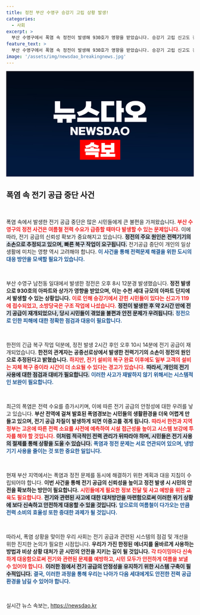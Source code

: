 ```yaml
---
title: 정전 부산 수영구 승강기 고립 상황 발생!
categories:
  - 사회
excerpt: >
  부산 수영구에서 폭염 속 정전이 발생해 930호가 영향을 받았습니다. 승강기 고립 신고도 접수됐으며, 한전은 2시간 내 복구를 완료했지만 시민들의 불편이 우려되고 있습니다.
feature_text: >
  부산 수영구에서 폭염 속 정전이 발생해 930호가 영향을 받았습니다. 승강기 고립 신고도 접수됐으며, 한전은 2시간 내 복구를 완료했지만 시민들의 불편이 우려되고 있습니다.
image: '/assets/img/newsdao_breakingnews.jpg'
---
```


<p><img src="/assets/img/newsdao_breakingnews.jpg" alt="cryptoinkorea 속보" /></p>

<h2 data-ke-size="size26">폭염 속 전기 공급 중단 사건</h2>

<p data-ke-size="size16">&nbsp;</p>

<p>폭염 속에서 발생한 전기 공급 중단은 많은 시민들에게 큰 불편을 가져왔습니다. <b><span style="color: #ee2323;">부산 수영구의 정전 사건은 여름철 전력 수요가 급증할 때마다 발생할 수 있는 문제입니다.</span></b> 이에 따라, 전기 공급의 신뢰성 확보가 중요해지고 있습니다. <b><span style="background-color: #21538527;">정전의 주요 원인은 전력기기의 소손으로 추정되고 있으며, 빠른 복구 작업이 요구됩니다.</span></b> 전기공급 중단이 개인의 일상생활에 미치는 영향 역시 고려해야 합니다. <b><span style="color: #1a5490;">이 사건을 통해 전력문제 해결을 위한 도시의 대응 방안을 모색할 필요가 있습니다.</span></b></p>

<p data-ke-size="size16">&nbsp;</p>

<p>부산 수영구 남천동 일대에서 발생한 정전은 오후 8시 12분경 발생했습니다. <b>정전 발생으로 930호의 아파트와 상가가 영향을 받았으며, 이는 수천 세대 규모의 아파트 단지에서 발생할 수 있는 상황입니다.</b> <b><span style="color: #ee2323;">이로 인해 승강기에서 갇힌 시민들이 있다는 신고가 119에 접수되었고, 소방당국은 구조 작업에 나섰습니다.</span></b> <b><span style="background-color: #21538527;">정전이 발생한 후 약 2시간 만에 전기 공급이 재개되었으나, 당시 시민들이 겪었을 불편과 안전 문제가 우려됩니다.</span></b>  <b><span style="color: #1a5490;">정전으로 인한 피해에 대한 정확한 점검과 대응이 필요합니다.</span></b></p>

<p data-ke-size="size16">&nbsp;</p>

<p>한전의 긴급 복구 작업 덕분에, 정전 발생 2시간 후인 오후 10시 14분에 전기 공급이 재개되었습니다. <b>한전의 관계자는 공중선로상에서 발생한 전력기기의 소손이 정전의 원인으로 추정된다고 밝혔습니다.</b> <b><span style="color: #ee2323;">하지만, 전기 설비의 복구 완료 이후에도 일부 고객의 설비는 자체 복구 중이라 시간이 더 소요될 수 있다는 경고가 있습니다.</span></b> <b><span style="background-color: #21538527;">따라서, 개인의 전기 사용에 대한 점검과 대비가 필요합니다.</span></b> <b><span style="color: #1a5490;">이러한 사고가 재발하지 않기 위해서는 시스템적인 보완이 필요합니다.</span></b></p>

<p data-ke-size="size16">&nbsp;</p>

<p>최근의 폭염은 전력 수요를 증가시키며, 이에 따른 전기 공급의 안정성에 대한 우려를 낳고 있습니다. <b>부산 전역에 걸쳐 발효된 폭염경보는 시민들의 생활환경을 더욱 어렵게 만들고 있으며, 전기 공급 차질이 발생하게 되면 이중고를 겪게 됩니다.</b> <b><span style="color: #ee2323;">따라서 한전과 지역 정부는 고온에 따른 전력 소요를 사전에 예측하여 시설 접근성을 높이고 시스템 보강에 투자를 해야 할 것입니다.</span></b> <b><span style="background-color: #21538527;">이처럼 적극적인 전력 관리가 뒤따라야 하며, 시민들은 전기 사용의 절제를 통해 상황을 도울 수 있습니다.</span></b> <b><span style="color: #1a5490;">폭염과 정전 문제는 서로 연관되어 있으며, 냉방 기기 사용을 줄이는 것 또한 중요한 일입니다.</span></b></p>

<p data-ke-size="size16">&nbsp;</p>

<p>현재 부산 지역에서는 폭염과 정전 문제를 동시에 해결하기 위한 계획과 대응 지침이 수립되어야 합니다. <b>이번 사건을 통해 전기 공급의 신뢰성을 높이고 정전 발생 시 시민의 안전을 확보하는 방안이 필요합니다.</b> <b><span style="color: #ee2323;">시민들에게 필요한 정보 전달 및 사고 예방을 위한 교육도 필요합니다.</span></b> <b><span style="background-color: #21538527;">전기와 관련된 사고에 대한 대처방안을 마련함으로써 이러한 위기 상황에 보다 신속하고 안전하게 대응할 수 있을 것입니다.</span></b> <b><span style="color: #1a5490;">앞으로의 여름철이 다가오는 만큼 전력 소비의 효율성 또한 중대한 과제가 될 것입니다.</span></b></p>

<p data-ke-size="size16">&nbsp;</p>

<p>따라서, 폭염 상황을 맞이한 우리 사회는 전기 공급과 관련된 시스템의 점검 및 개선을 위한 진지한 논의가 필요한 시점입니다. <b>우리가 가진 한정된 에너지를 올바르게 사용하는 방법과 비상 상황 대처가 곧 시민의 안전을 지키는 길이 될 것입니다.</b> <b><span style="color: #ee2323;">각 타이밍마다 신속하게 대응함으로써 전기와 관련된 문제를 예방하고, 시민 모두가 안전하게 여름을 보낼 수 있어야 합니다.</span></b> <b><span style="background-color: #21538527;">이러한 점에서 전기 공급의 안정성을 유지하기 위한 시스템 구축이 필수적입니다.</span></b> <b><span style="color: #1a5490;">결국, 이러한 과정을 통해 우리는 나아가 다음 세대에게도 안전한 전력 공급 환경을 남길 수 있어야 합니다.</span></b></p>

<p data-ke-size="size16">&nbsp;</p>
실시간 뉴스 속보는, <a href="https://newsdao.kr" rel="dofollow">https://newsdao.kr</a>


